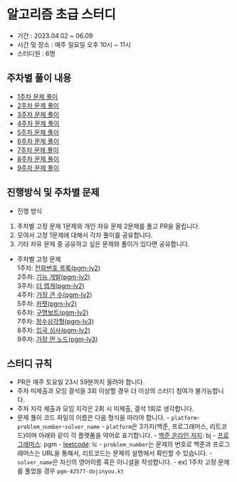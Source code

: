 # 알고리즘 초급 스터디

- 기간 : 2023.04.02 ~ 06.09
- 시간 및 장소 : 매주 일요일 오후 10시 ~ 11시
- 스터디원 : 6명

## 주차별 풀이 내용

- [1주차 문제 풀이](https://github.com/Learning-Is-Vital-In-Development/23-9-Algorithm/tree/main/week1)
- [2주차 문제 풀이](https://github.com/Learning-Is-Vital-In-Development/23-9-Algorithm/tree/main/week2)
- [3주차 문제 풀이](https://github.com/Learning-Is-Vital-In-Development/23-9-Algorithm/tree/main/week3)
- [4주차 문제 풀이](https://github.com/Learning-Is-Vital-In-Development/23-9-Algorithm/tree/main/week4)
- [5주차 문제 풀이](https://github.com/Learning-Is-Vital-In-Development/23-9-Algorithm/tree/main/week5)
- [6주차 문제 풀이](https://github.com/Learning-Is-Vital-In-Development/23-9-Algorithm/tree/main/week6)
- [7주차 문제 풀이](https://github.com/Learning-Is-Vital-In-Development/23-9-Algorithm/tree/main/week7)
- [8주차 문제 풀이](https://github.com/Learning-Is-Vital-In-Development/23-9-Algorithm/tree/main/week8)
- [9주차 문제 풀이](https://github.com/Learning-Is-Vital-In-Development/23-9-Algorithm/tree/main/week9)

## 진행방식 및 주차별 문제

- 진행 방식

1. 주차별 고정 문제 1문제와 개인 자유 문제 2문제를 풀고 PR을 올립니다.
2. 모여서 고정 1문제에 대해서 각자 풀이를 공유합니다.
3. 기타 자유 문제 중 공유하고 싶은 문제와 풀이가 있다면 공유합니다.

- 주차별 고정 문제  
  1주차: [전화번호 목록(pgm-lv2)](https://school.programmers.co.kr/learn/courses/30/lessons/42577)  
  2주차: [기능 개발(pgm-lv2)](https://school.programmers.co.kr/learn/courses/30/lessons/42586)  
  3주차: [더 맵게(pgm-lv2)](https://school.programmers.co.kr/learn/courses/30/lessons/42626)  
  4주차: [가장 큰 수(pgm-lv2)](https://school.programmers.co.kr/learn/courses/30/lessons/42746)  
  5주차: [카펫(pgm-lv2)](https://school.programmers.co.kr/learn/courses/30/lessons/42842)  
  6주차: [구명보트(pgm-lv2)](https://school.programmers.co.kr/learn/courses/30/lessons/42885)  
  7주차: [정수삼각형(pgm-lv3)](https://school.programmers.co.kr/learn/courses/30/lessons/43105)  
  8주차: [입국 심사(pgm-lv2)](https://school.programmers.co.kr/learn/courses/30/lessons/43238)  
  9주차: [가장 먼 노드(pgm-lv3)](https://school.programmers.co.kr/learn/courses/30/lessons/49189)  

## 스터디 규칙

- PR은 매주 토요일 23시 59분까지 올려야 합니다.
- 주차 미제출과 모임 결석을 3회 이상할 경우 더 이상의 스터디 참여가 불가능합니다.
- 주차 지각 제출과 모임 지각은 2회 시 미제출, 결석 1회로 생각합니다.
- 문제 풀이 코드 파일의 이름은 다음 형식을 따라야 합니다.
      - `platform`-`problem_number`-`solver_name`
      - `platform`은 3가지(백준, 프로그래머스, 리트코드)이며 아래와 같이 각 플랫폼을 약어로 표기합니다.
          - [백준 온라인 저지](https://www.acmicpc.net/): bj
          - [프로그래머스](https://programmers.co.kr/): pgm
          - [leetcode](https://leetcode.com/): lc
      - `problem_number`는 문제의 번호로 백준과 프로그래머스는 URL을 통해서, 리트코드는 문제의 설명에서 확인할 수 있습니다.
      - `solver_name`은 자신의 영어이름 혹은 이니셜을 작성합니다.
      - ex) 1주차 고정 문제를 풀었을 경우 `pgm-42577-dojinyou.kt`
